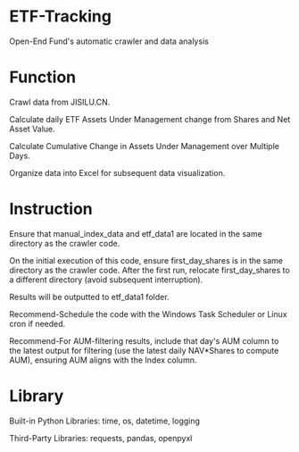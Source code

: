 # ETF-Tracking
Open-End Fund's automatic crawler and data analysis

# Function
Crawl data from JISILU.CN.

Calculate daily ETF Assets Under Management change from Shares and Net Asset Value.

Calculate Cumulative Change in Assets Under Management over Multiple Days.

Organize data into Excel for subsequent data visualization.

# Instruction
Ensure that manual_index_data and etf_data1 are located in the same directory as the crawler code. 

On the initial execution of this code, ensure first_day_shares is in the same directory as the crawler code. After the first run, relocate first_day_shares to a different directory (avoid subsequent interruption).

Results will be outputted to etf_data1 folder.

Recommend-Schedule the code with the Windows Task Scheduler or Linux cron if needed.

Recommend-For AUM-filtering results, include that day's AUM column to the latest output for filtering (use the latest daily NAV*Shares to compute AUM), ensuring AUM aligns with the Index column.

# Library
Built-in Python Libraries: time, os, datetime, logging

Third-Party Libraries: requests, pandas, openpyxl
